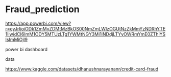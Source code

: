 # Fraud_prediction


https://app.powerbi.com/view?r=eyJrIjoiODk1ZmMyZDMtMzBkOS00NmZmLWIzOGUtNzZkMmYzNDRhYTE1IiwidCI6ImM1ODY5MTUzLTg1YWMtNGY3Mi1iNDdjLTYyOWRmYmE0ZThlYSIsImMiOjl9

power bi dashboard

data

https://www.kaggle.com/datasets/dhanushnarayananr/credit-card-fraud